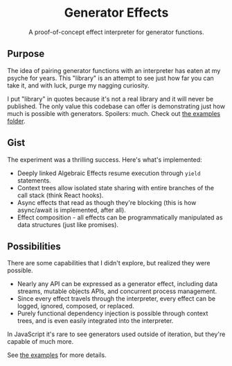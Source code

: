 <div align="center">
  <h1>Generator Effects</h1>
  <p>A proof-of-concept effect interpreter for generator functions.</p>
</div>

## Purpose
The idea of pairing generator functions with an interpreter has eaten at my psyche for years. This "library" is an attempt to see just how far you can take it, and with luck, purge my nagging curiosity.

I put "library" in quotes because it's not a real library and it will never be published. The only value this codebase can offer is demonstrating just how much is possible with generators. Spoilers: much. Check out [the examples folder](https://github.com/PsychoLlama/effect-runtime/tree/master/examples).

## Gist
The experiment was a thrilling success. Here's what's implemented:

- Deeply linked Algebraic Effects resume execution through `yield` statements.
- Context trees allow isolated state sharing with entire branches of the call stack (think React hooks).
- Async effects that read as though they're blocking (this is how async/await is implemented, after all).
- Effect composition - all effects can be programmatically manipulated as data structures (just like promises).

## Possibilities
There are some capabilities that I didn't explore, but realized they were possible.

- Nearly any API can be expressed as a generator effect, including data streams, mutable objects APIs, and concurrent process management.
- Since every effect travels through the interpreter, every effect can be logged, ignored, composed, or replaced.
- Purely functional dependency injection is possible through context trees, and is even easily integrated into the interpreter.

In JavaScript it's rare to see generators used outside of iteration, but they're capable of much more.

See [the examples](https://github.com/PsychoLlama/effect-runtime/tree/master/examples) for more details.
